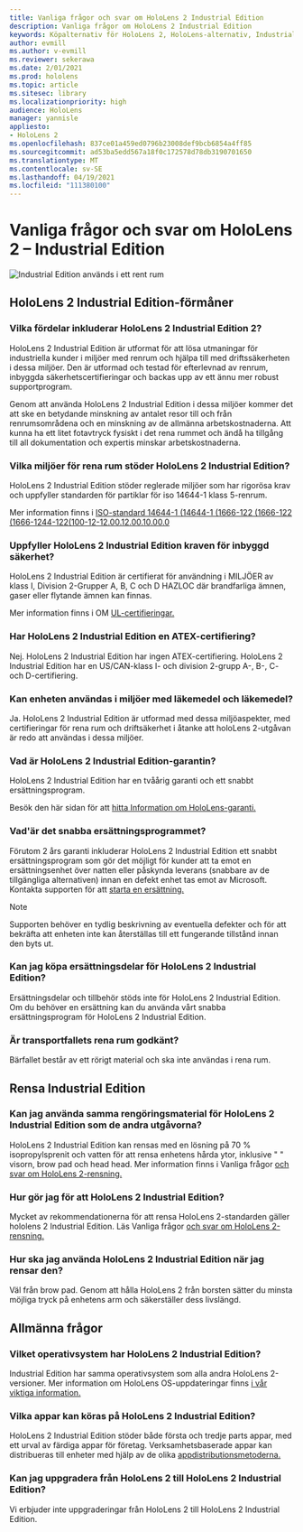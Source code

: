 ```yaml
---
title: Vanliga frågor och svar om HoloLens 2 Industrial Edition
description: Vanliga frågor om HoloLens 2 Industrial Edition
keywords: Köpalternativ för HoloLens 2, HoloLens-alternativ, Industrial Edition
author: evmill
ms.author: v-evmill
ms.reviewer: sekerawa
ms.date: 2/01/2021
ms.prod: hololens
ms.topic: article
ms.sitesec: library
ms.localizationpriority: high
audience: HoloLens
manager: yannisle
appliesto:
- HoloLens 2
ms.openlocfilehash: 837ce01a459ed0796b23008def9bcb6854a4ff85
ms.sourcegitcommit: ad53ba5edd567a18f0c172578d78db3190701650
ms.translationtype: MT
ms.contentlocale: sv-SE
ms.lasthandoff: 04/19/2021
ms.locfileid: "111380100"
---
```

# <a name="hololens-2---industrial-edition-faq"></a>Vanliga frågor och svar om HoloLens 2 – Industrial Edition

![Industrial Edition används i ett rent rum](./images/industrial-sku-with-remote-assist.png)

## <a name="hololens-2-industrial-edition-benefits"></a>HoloLens 2 Industrial Edition-förmåner

### <a name="what-benefits-does-hololens-2-industrial-edition-2-include"></a>Vilka fördelar inkluderar HoloLens 2 Industrial Edition 2?

HoloLens 2 Industrial Edition är utformat för att lösa utmaningar för industriella kunder i miljöer med renrum och hjälpa till med driftssäkerheten i dessa miljöer. Den är utformad och testad för efterlevnad av renrum, inbyggda säkerhetscertifieringar och backas upp av ett ännu mer robust supportprogram.

Genom att använda HoloLens 2 Industrial Edition i dessa miljöer kommer det att ske en betydande minskning av antalet resor till och från renrumsområdena och en minskning av de allmänna arbetskostnaderna. Att kunna ha ett litet fotavtryck fysiskt i det rena rummet och ändå ha tillgång till all dokumentation och expertis minskar arbetskostnaderna.

### <a name="what-clean-room-environments-does-hololens-2-industrial-edition-support"></a>Vilka miljöer för rena rum stöder HoloLens 2 Industrial Edition?

HoloLens 2 Industrial Edition stöder reglerade miljöer som har rigorösa krav och uppfyller standarden för partiklar för iso 14644-1 klass 5-renrum.

Mer information finns i [ISO-standard 14644-1 (14644-1 (1666-122 (1666-122 (1666-1244-122(100-12-12.00.12.00.10.00.0](https://www.iso.org/standard/53394.html)

### <a name="does-hololens-2-industrial-edition-meet-requirements-for-intrinsic-safety"></a>Uppfyller HoloLens 2 Industrial Edition kraven för inbyggd säkerhet?

HoloLens 2 Industrial Edition är certifierat för användning i MILJÖER av klass I, Division 2-Grupper A, B, C och D HAZLOC där brandfarliga ämnen, gaser eller flytande ämnen kan finnas.

Mer information finns i OM [UL-certifieringar.](https://www.ul.com/services/ul-and-c-ul-hazardous-areas-certification-north-america?csrf-token=CIwNZNlR4XbisJF39I8yWnWX9wX4WFoz&amp;Search=UL+Class+I%2C+Dev+2+&amp;search-submit=Search)

### <a name="does-the-hololens-2-industrial-edition-hold-an-atex-certification"></a>Har HoloLens 2 Industrial Edition en ATEX-certifiering?

Nej. HoloLens 2 Industrial Edition har ingen ATEX-certifiering. HoloLens 2 Industrial Edition har en US/CAN-klass I- och division 2-grupp A-, B-, C- och D-certifiering.

### <a name="can-the-device-be-used-in-semiconductor-and-pharmaceutical-environments"></a>Kan enheten användas i miljöer med läkemedel och läkemedel?

Ja. HoloLens 2 Industrial Edition är utformad med dessa miljöaspekter, med certifieringar för rena rum och driftsäkerhet i åtanke att holoLens 2-utgåvan är redo att användas i dessa miljöer.

### <a name="what-is-the-hololens-2-industrial-edition-warranty"></a>Vad är HoloLens 2 Industrial Edition-garantin?

HoloLens 2 Industrial Edition har en tvåårig garanti och ett snabbt ersättningsprogram.

Besök den här sidan för att [hitta Information om HoloLens-garanti.](https://support.microsoft.com/warranty)

### <a name="what39s-the-rapid-replacement-program"></a>Vad&#39;är det snabba ersättningsprogrammet?

Förutom 2 års garanti inkluderar HoloLens 2 Industrial Edition ett snabbt ersättningsprogram som gör det möjligt för kunder att ta emot en ersättningsenhet över natten eller påskynda leverans (snabbare av de tillgängliga alternativen) innan en defekt enhet tas emot av Microsoft. Kontakta supporten för att [starta en ersättning.](https://aka.ms/hololenssupport)

> [!NOTE]
> Supporten behöver en tydlig beskrivning av eventuella defekter och för att bekräfta att enheten inte kan återställas till ett fungerande tillstånd innan den byts ut.

### <a name="can-i-purchase-replacement-parts-for-hololens-2-industrial-edition"></a>Kan jag köpa ersättningsdelar för HoloLens 2 Industrial Edition?

Ersättningsdelar och tillbehör stöds inte för HoloLens 2 Industrial Edition. Om du behöver en ersättning kan du använda vårt snabba ersättningsprogram för HoloLens 2 Industrial Edition.

### <a name="is-the-carrying-case-clean-room-approved"></a>Är transportfallets rena rum godkänt?

Bärfallet består av ett rörigt material och ska inte användas i rena rum.

## <a name="cleaning-the-industrial-edition"></a>Rensa Industrial Edition

### <a name="can-i-use-the-same-cleaning-materials-for-hololens-2-industrial-edition-as-the-other-editions"></a>Kan jag använda samma rengöringsmaterial för HoloLens 2 Industrial Edition som de andra utgåvorna?

HoloLens 2 Industrial Edition kan rensas med en lösning på 70 % isopropylsprenit och vatten för att rensa enhetens hårda ytor, inklusive &quot; &quot; visorn, brow pad och head head. Mer information finns i Vanliga frågor [och svar om HoloLens 2-rensning.](https://docs.microsoft.com/hololens/hololens2-maintenance)

### <a name="how-do-i-clean-hololens-2-industrial-edition"></a>Hur gör jag för att HoloLens 2 Industrial Edition?

Mycket av rekommendationerna för att rensa HoloLens 2-standarden gäller hololens 2 Industrial Edition. Läs Vanliga frågor [och svar om HoloLens 2-rensning.](https://docs.microsoft.com/hololens/hololens2-maintenance)

### <a name="how-should-i-hold-hololens-2-industrial-edition-when-cleaning-it"></a>Hur ska jag använda HoloLens 2 Industrial Edition när jag rensar den?

Väl från brow pad. Genom att hålla HoloLens 2 från borsten sätter du minsta möjliga tryck på enhetens arm och säkerställer dess livslängd.

## <a name="general-questions"></a>Allmänna frågor

### <a name="what-operating-system-does-the-hololens-2-industrial-edition-have"></a>Vilket operativsystem har HoloLens 2 Industrial Edition?

Industrial Edition har samma operativsystem som alla andra HoloLens 2-versioner. Mer information om HoloLens OS-uppdateringar finns [i vår viktiga information.](hololens-release-notes.md)

### <a name="what-apps-can-run-on-the-hololens-2-industrial-edition"></a>Vilka appar kan köras på HoloLens 2 Industrial Edition?

HoloLens 2 Industrial Edition stöder både första och tredje parts appar, med ett urval av färdiga appar för företag. Verksamhetsbaserade appar kan distribueras till enheter med hjälp av de olika [appdistributionsmetoderna.](https://docs.microsoft.com/hololens/app-deploy-overview)

### <a name="can-i-upgrade-from-hololens-2-to-hololens-2-industrial-edition"></a>Kan jag uppgradera från HoloLens 2 till HoloLens 2 Industrial Edition?

Vi erbjuder inte uppgraderingar från HoloLens 2 till HoloLens 2 Industrial Edition.
